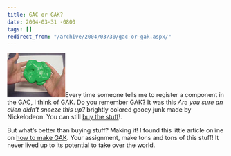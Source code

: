 ```yaml
---
title: GAC or GAK?
date: 2004-03-31 -0800
tags: []
redirect_from: "/archive/2004/03/30/gac-or-gak.aspx/"
---
```


![GAK](/images/Gak.jpg)Every time someone tells me to register a
component in the GAC, I think of GAK. Do you remember GAK? It was this
*Are you sure an alien didn’t sneeze this up?* brightly colored gooey
junk made by Nickelodeon. You can still [buy the
stuff](http://www.buy.com/retail/product.asp?sku=200761430&loc=23014 "Buy the stuff")!.

But what’s better than buying stuff? Making it! I found this little
article online on [how to make
GAK](http://www.reachoutmichigan.org/funexperiments/agesubject/lessons/aboutlessons/polymers.html "how to make GAK").
Your assignment, make tons and tons of this stuff! It never lived up to
its potential to take over the world.

